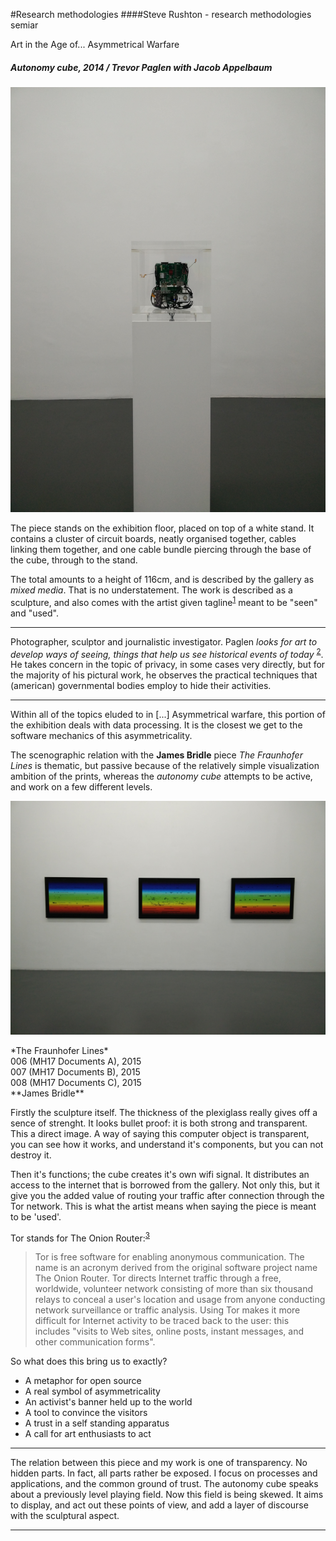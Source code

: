 #Research methodologies
####Steve Rushton - research methodologies semiar

Art in the Age of... Asymmetrical Warfare

##### *Autonomy cube*, 2014 / Trevor Paglen with Jacob Appelbaum
![IMG_20150916_155837.jpg](IMG_20150916_155837.jpg)

The piece stands on the exhibition floor, placed on top of a white stand. It contains a cluster of circuit boards, neatly organised together, cables linking them together, and one cable bundle piercing through the base of the cube, through to the stand.

The total amounts to a height of 116cm, and is described by the gallery as *mixed media*. That is no understatement. The work is described as a sculpture, and also comes with the artist given tagline<sup>[1]</sup> meant to be "seen" and "used".

---

Photographer, sculptor and journalistic investigator. Paglen *looks for art to develop ways of seeing, things that help us see historical events of today* <sup>[2]</sup>. He takes concern in the topic of privacy, in some cases very directly, but for the majority of his pictural work, he observes the practical techniques that (american) governmental bodies employ to hide their activities.

---

Within all of the topics eluded to in [...] Asymmetrical warfare, this portion of the exhibition deals with data processing. It is the closest we get to the software mechanics of this asymmetricality.

The scenographic relation with the **James Bridle** piece *The Fraunhofer Lines* is thematic, but passive because of the relatively simple visualization ambition of the prints, whereas the *autonomy cube* attempts to be active, and work on a few different levels.

![IMG_20150916_155902.jpg](IMG_20150916_155902.jpg)
<figcaption>*The Fraunhofer Lines* <br>006 (MH17 Documents A), 2015 <br> 007 (MH17 Documents B), 2015 <br> 008 (MH17 Documents C), 2015 <br>**James Bridle**</figcation>

Firstly the sculpture itself. The thickness of the plexiglass really gives off a sence of strenght. It looks bullet proof: it is both strong and transparent. This a direct image. A way of saying this computer object is transparent, you can see how it works, and understand it's components, but you can not destroy it.

Then it's functions; the cube creates it's own wifi signal. It distributes an access to the internet that is borrowed from the gallery. Not only this, but it give you the added value of routing your traffic after connection through the Tor network. This is what the artist means when saying the piece is meant to be 'used'.

Tor stands for The Onion Router:<sup>[3]</sup>
> Tor is free software for enabling anonymous communication. The name is an acronym derived from the original software project name The Onion Router. Tor directs Internet traffic through a free, worldwide, volunteer network consisting of more than six thousand relays to conceal a user's location and usage from anyone conducting network surveillance or traffic analysis. Using Tor makes it more difficult for Internet activity to be traced back to the user: this includes "visits to Web sites, online posts, instant messages, and other communication forms".

So what does this bring us to exactly?
- A metaphor for open source
- A real symbol of asymmetricality
- An activist's banner held up to the world
- A tool to convince the visitors
- A trust in a self standing apparatus
- A call for art enthusiasts to act

---

The relation between this piece and my work is one of transparency. No hidden parts. In fact, all parts rather be exposed. I focus on processes and applications, and the common ground of trust. The autonomy cube speaks about a previously level playing field. Now this field is being skewed. It aims to display, and act out these points of view, and add a layer of discourse with the sculptural aspect. 

---

[1]: http://www.paglen.com/index.php?l=work&s=cube&i=5 "Artist website"
[2]: https://www.youtube.com/watch?v=SDxue3jGAug "transmediale 2014 keynote: Art as Evidence "
[3]: https://en.wikipedia.org/wiki/Tor_%28anonymity_network%29 "Tor Anonymity Network - Wikipedia"
